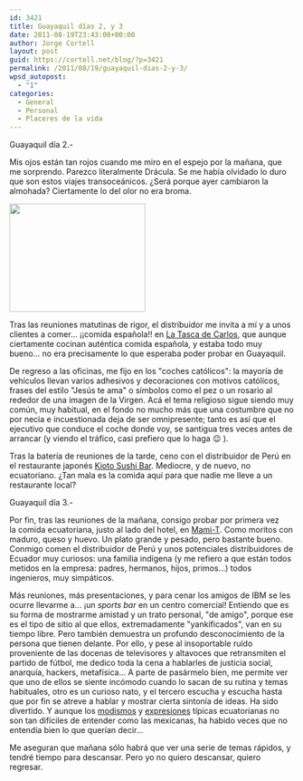 ```yaml
---
id: 3421
title: Guayaquil días 2, y 3
date: 2011-08-19T23:43:08+00:00
author: Jorge Cortell
layout: post
guid: https://cortell.net/blog/?p=3421
permalink: /2011/08/19/guayaquil-dias-2-y-3/
wpsd_autopost:
  - "1"
categories:
  - General
  - Personal
  - Placeres de la vida
---
```

Guayaquil día 2.-

Mis ojos están tan rojos cuando me miro en el espejo por la mañana, que me sorprendo. Parezco literalmente Drácula. Se me había olvidado lo duro que son estos viajes transoceánicos. ¿Será porque ayer cambiaron la almohada? Ciertamente lo del olor no era broma.

<img class="aligncenter" title="almohada olorosa" src="https://farm7.static.flickr.com/6206/6063508745_d91b164996_m.jpg" alt="" width="240" height="191" />

Tras las reuniones matutinas de rigor, el distribuidor me invita a mí y a unos clientes a comer... ¡¡comida española!! en <a title="https://www.tripadvisor.es/Restaurant_Review-g303845-d1008615-Reviews-La_Tasca_de_Carlos-Guayaquil.html" href="https://www.tripadvisor.es/Restaurant_Review-g303845-d1008615-Reviews-La_Tasca_de_Carlos-Guayaquil.html" target="_blank">La Tasca de Carlos</a>, que aunque ciertamente cocinan auténtica comida española, y estaba todo muy bueno... no era precisamente lo que esperaba poder probar en Guayaquil.

De regreso a las oficinas, me fijo en los "coches católicos": la mayoría de vehículos llevan varios adhesivos y decoraciones con motivos católicos, frases del estilo "Jesús te ama" o símbolos como el pez o un rosario al rededor de una imagen de la Virgen. Acá el tema religioso sigue siendo muy común, muy habitual, en el fondo no mucho más que una costumbre que no por necia e incuestionada deja de ser omnipresente; tanto es así que el ejecutivo que conduce el coche donde voy, se santigua tres veces antes de arrancar (y viendo el tráfico, casi prefiero que lo haga 😉 ).

Tras la batería de reuniones de la tarde, ceno con el distribuidor de Perú en el restaurante japonés <a title="https://www1.hilton.com/es/hi/hotel/GYEHIHF-Hilton-Colon-Guayaquil-hotel/dining.do" href="https://www1.hilton.com/es/hi/hotel/GYEHIHF-Hilton-Colon-Guayaquil-hotel/dining.do" target="_blank">Kioto Sushi Bar</a>. Mediocre, y de nuevo, no ecuatoriano. ¿Tan mala es la comida aquí para que nadie me lleve a un restaurante local?

Guayaquil día 3.-

Por fin, tras las reuniones de la mañana, consigo probar por primera vez la comida ecuatoriana, justo al lado del hotel, en <a title="https://es-es.facebook.com/RestauranteMamiT?sk=info" href="https://es-es.facebook.com/RestauranteMamiT?sk=info" target="_blank">Mami-T</a>. Como moritos con maduro, queso y huevo. Un plato grande y pesado, pero bastante bueno. Conmigo comen el distribuidor de Perú y unos potenciales distribuidores de Ecuador muy curiosos: una familia indígena (y me refiero a que están todos metidos en la empresa: padres, hermanos, hijos, primos...) todos ingenieros, muy simpáticos.

Más reuniones, más presentaciones, y para cenar los amigos de IBM se les ocurre llevarme a... ¡un _sports bar_ en un centro comercial! Entiendo que es su forma de mostrarme amistad y un trato personal, "de amigo", porque ese es el tipo de sitio al que ellos, extremadamente "yankificados", van en su tiempo libre. Pero también demuestra un profundo desconocimiento de la persona que tienen delante. Por ello, y pese al insoportable ruído proveniente de las docenas de televisores y altavoces que retransmiten el partido de fútbol, me dedico toda la cena a hablarles de justicia social, anarquía, hackers, metafísica... A parte de pasármelo bien, me permite ver que uno de ellos se siente incómodo cuando lo sacan de su rutina y temas habituales, otro es un curioso nato, y el tercero escucha y escucha hasta que por fin se atreve a hablar y mostrar cierta sintonía de ideas. Ha sido divertido. Y aunque los <a title="https://es.wikipedia.org/wiki/Anexo:Modismos_de_Ecuador" href="https://es.wikipedia.org/wiki/Anexo:Modismos_de_Ecuador" target="_blank">modismos</a> y <a title="https://www.lamaproducciones.com/palabras-ecuatorianas/" href="https://www.lamaproducciones.com/palabras-ecuatorianas/" target="_blank">expresiones</a> típicas ecuatorianas no son tan difíciles de entender como las mexicanas, ha habido veces que no entendía bien lo que querían decir...

Me aseguran que mañana sólo habrá que ver una serie de temas rápidos, y tendré tiempo para descansar. Pero yo no quiero descansar, quiero regresar.